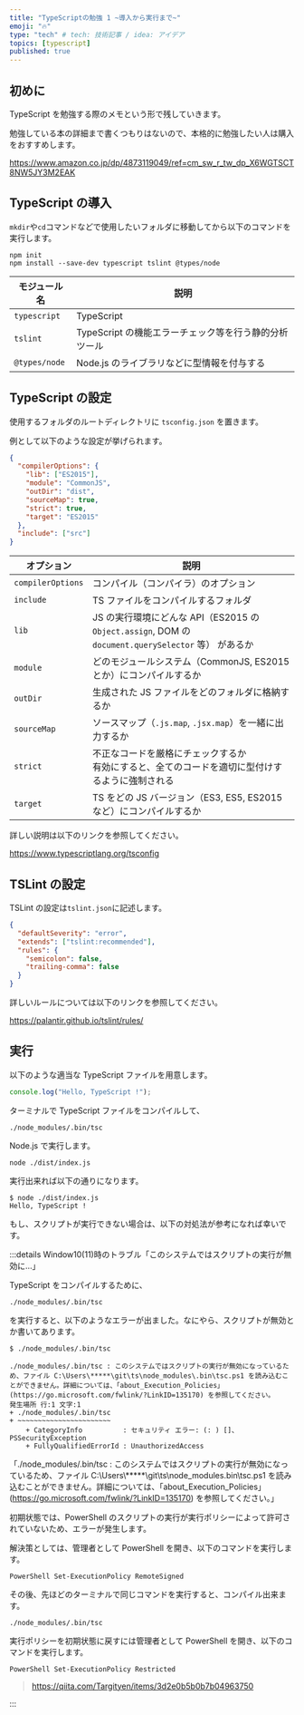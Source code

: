 ```yaml
---
title: "TypeScriptの勉強 1 ~導入から実行まで~"
emoji: "🔥"
type: "tech" # tech: 技術記事 / idea: アイデア
topics: [typescript]
published: true
---
```


## 初めに

TypeScript を勉強する際のメモという形で残していきます。

勉強している本の詳細まで書くつもりはないので、本格的に勉強したい人は購入をおすすめします。

https://www.amazon.co.jp/dp/4873119049/ref=cm_sw_r_tw_dp_X6WGTSCT8NW5JY3M2EAK

## TypeScript の導入

`mkdir`や`cd`コマンドなどで使用したいフォルダに移動してから以下のコマンドを実行します。

```
npm init
npm install --save-dev typescript tslint @types/node
```

| モジュール名  | 説明                                                  |
| ------------- | ----------------------------------------------------- |
| `typescript`  | TypeScript                                            |
| `tslint`      | TypeScript の機能エラーチェック等を行う静的分析ツール |
| `@types/node` | Node.js のライブラリなどに型情報を付与する            |

## TypeScript の設定

使用するフォルダのルートディレクトリに `tsconfig.json` を置きます。

例として以下のような設定が挙げられます。

```json
{
  "compilerOptions": {
    "lib": ["ES2015"],
    "module": "CommonJS",
    "outDir": "dist",
    "sourceMap": true,
    "strict": true,
    "target": "ES2015"
  },
  "include": ["src"]
}
```

| オプション        | 説明                                                                                                |
| ----------------- | --------------------------------------------------------------------------------------------------- |
| `compilerOptions` | コンパイル（コンパイラ）のオプション                                                                |
| `include`         | TS ファイルをコンパイルするフォルダ                                                                 |
| `lib`             | JS の実行環境にどんな API（ES2015 の `Object.assign`, DOM の `document.querySelector` 等） があるか |
| `module`          | どのモジュールシステム（CommonJS, ES2015 とか）にコンパイルするか                                   |
| `outDir`          | 生成された JS ファイルをどのフォルダに格納するか                                                    |
| `sourceMap`       | ソースマップ（`.js.map`, `.jsx.map`）を一緒に出力するか                                             |
| `strict`          | 不正なコードを厳格にチェックするか<br>有効にすると、全てのコードを適切に型付けするように強制される  |
| `target`          | TS をどの JS バージョン（ES3, ES5, ES2015 など）にコンパイルするか                                  |

詳しい説明は以下のリンクを参照してください。

https://www.typescriptlang.org/tsconfig

## TSLint の設定

TSLint の設定は`tslint.json`に記述します。

```json
{
  "defaultSeverity": "error",
  "extends": ["tslint:recommended"],
  "rules": {
    "semicolon": false,
    "trailing-comma": false
  }
}
```

詳しいルールについては以下のリンクを参照してください。

https://palantir.github.io/tslint/rules/

## 実行

以下のような適当な TypeScript ファイルを用意します。

```ts:src/index.ts
console.log("Hello, TypeScript !");
```

ターミナルで TypeScript ファイルをコンパイルして、

```
./node_modules/.bin/tsc
```

Node.js で実行します。

```
node ./dist/index.js
```

実行出来れば以下の通りになります。

```
$ node ./dist/index.js
Hello, TypeScript !
```

もし、スクリプトが実行できない場合は、以下の対処法が参考になれば幸いです。

:::details Window10(11)時のトラブル「このシステムではスクリプトの実行が無効に…」

TypeScript をコンパイルするために、

```
./node_modules/.bin/tsc
```

を実行すると、以下のようなエラーが出ました。なにやら、スクリプトが無効とか書いてあります。

```
$ ./node_modules/.bin/tsc

./node_modules/.bin/tsc : このシステムではスクリプトの実行が無効になっているため、ファイル C:\Users\*****\git\ts\node_modules\.bin\tsc.ps1 を読み込むことができません。詳細については、「about_Execution_Policies」(https://go.microsoft.com/fwlink/?LinkID=135170) を参照してください。
発生場所 行:1 文字:1
+ ./node_modules/.bin/tsc
+ ~~~~~~~~~~~~~~~~~~~~~~~
    + CategoryInfo          : セキュリティ エラー: (: ) []、PSSecurityException
    + FullyQualifiedErrorId : UnauthorizedAccess
```

「./node_modules/.bin/tsc : このシステムではスクリプトの実行が無効になっているため、ファイル C:\Users\\\*\*\*\*\*\git\ts\node_modules\.bin\tsc.ps1 を読み込むことができません。詳細については、「about_Execution_Policies」(https://go.microsoft.com/fwlink/?LinkID=135170) を参照してください。」

初期状態では、PowerShell のスクリプトの実行が実行ポリシーによって許可されていないため、エラーが発生します。

解決策としては、管理者として PowerShell を開き、以下のコマンドを実行します。

```
PowerShell Set-ExecutionPolicy RemoteSigned
```

その後、先ほどのターミナルで同じコマンドを実行すると、コンパイル出来ます。

```
./node_modules/.bin/tsc
```

実行ポリシーを初期状態に戻すには管理者として PowerShell を開き、以下のコマンドを実行します。

```
PowerShell Set-ExecutionPolicy Restricted
```

> https://qiita.com/Targityen/items/3d2e0b5b0b7b04963750

:::

